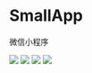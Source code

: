 # SmallApp
微信小程序

![](http://7xnvca.com1.z0.glb.clouddn.com/1.png?imageView2/2/w/500)
![](http://7xnvca.com1.z0.glb.clouddn.com/2.png?imageView2/2/w/500)
![](http://7xnvca.com1.z0.glb.clouddn.com/3.png?imageView2/2/w/500)
![](http://7xnvca.com1.z0.glb.clouddn.com/4.png?imageView2/2/w/500)
